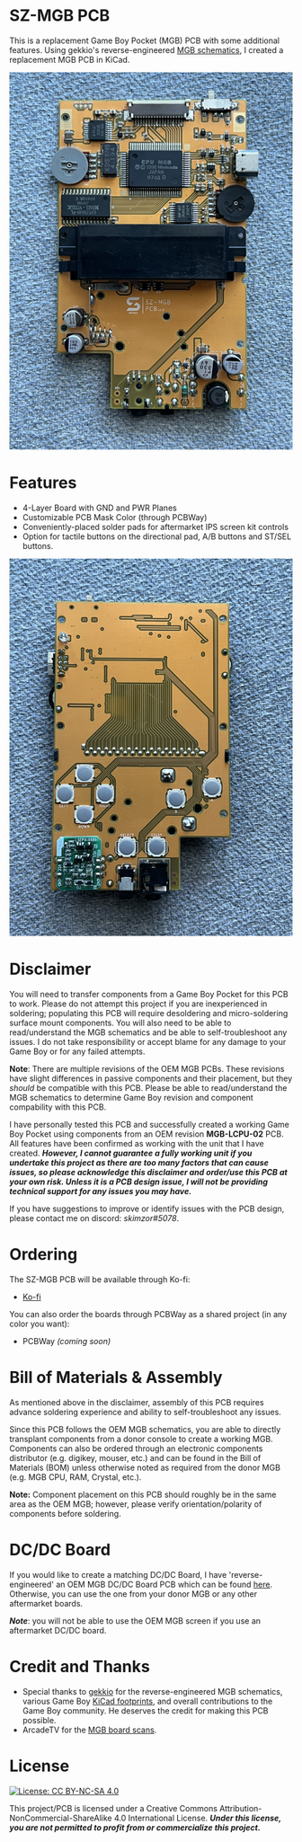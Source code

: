 # SZ-MGB PCB

This is a replacement Game Boy Pocket (MGB) PCB with some additional features.  Using gekkio's reverse-engineered [MGB schematics](https://github.com/Gekkio/gb-schematics/tree/main/MGB-xCPU), I created a replacement MGB PCB in KiCad. 

![](images/sz-mgb_soldered_back.JPEG)

# Features

- 4-Layer Board with GND and PWR Planes
- Customizable PCB Mask Color (through PCBWay)
- Conveniently-placed solder pads for aftermarket IPS screen kit controls
- Option for tactile buttons on the directional pad, A/B buttons and ST/SEL buttons.

![](images/sz-mgb_soldered_front.JPEG)

# Disclaimer
You will need to transfer components from a Game Boy Pocket for this PCB to work.  Please do not attempt this project if you are inexperienced in soldering; populating this PCB will require desoldering and micro-soldering surface mount components.  You will also need to be able to read/understand the MGB schematics and be able to self-troubleshoot any issues.  I do not take responsibility or accept blame for any damage to your Game Boy or for any failed attempts. 

**Note**: There are multiple revisions of the OEM MGB PCBs.  These revisions have slight differences in passive components and their placement, but they *should* be compatible with this PCB.  Please be able to read/understand the MGB schematics to determine Game Boy revision and component compability with this PCB.

I have personally tested this PCB and successfully created a working Game Boy Pocket using components from an OEM revision **MGB-LCPU-02** PCB. All features have been confirmed as working with the unit that I have created. ***However, I cannot guarantee a fully working unit if you undertake this project as there are too many factors that can cause issues, so please acknowledge this disclaimer and order/use this PCB at your own risk. Unless it is a PCB design issue, I will not be providing technical support for any issues you may have.***

If you have suggestions to improve or identify issues with the PCB design, please contact me on discord: *skimzor#5078*.

# Ordering

The SZ-MGB PCB will be available through Ko-fi:

- [Ko-fi](https://ko-fi.com/skimzor)

You can also order the boards through PCBWay as a shared project (in any color you want):

- PCBWay *(coming soon)*

# Bill of Materials & Assembly

As mentioned above in the disclaimer, assembly of this PCB requires advance soldering experience and ability to self-troubleshoot any issues.

Since this PCB follows the OEM MGB schematics, you are able to directly transplant components from a donor console to create a working MGB.  Components can also be ordered through an electronic components distributor (e.g. digikey, mouser, etc.) and can be found in the Bill of Materials (BOM) unless otherwise noted as required from the donor MGB (e.g. MGB CPU, RAM, Crystal, etc.). 

**Note:** Component placement on this PCB should roughly be in the same area as the OEM MGB; however, please verify orientation/polarity of components before soldering.

# DC/DC Board

If you would like to create a matching DC/DC Board, I have 'reverse-engineered' an OEM MGB DC/DC Board PCB which can be found [here](https://github.com/skimzor/MGB-DC). Otherwise, you can use the one from your donor MGB or any other aftermarket boards. 

***Note***: you will not be able to use the OEM MGB screen if you use an aftermarket DC/DC board.

# Credit and Thanks

- Special thanks to [gekkio](https://gekkio.fi/) for the reverse-engineered MGB schematics, various Game Boy [KiCad footprints](https://github.com/Gekkio/gekkio-kicad-libs), and overall contributions to the Game Boy community. He deserves the credit for making this PCB possible.
- ArcadeTV for the [MGB board scans](https://www.dropbox.com/sh/33886pwfi08kvxg/AAABOeOZqH1v53pUM_-8uHrOa?dl=0).

# License

 [![License: CC BY-NC-SA 4.0](https://licensebuttons.net/l/by-nc-sa/4.0/80x15.png)](https://creativecommons.org/licenses/by-nc-sa/4.0/)
 
This project/PCB is licensed under a Creative Commons Attribution-NonCommercial-ShareAlike 4.0 International License. ***Under this license, you are not permitted to profit from or commercialize this project.***
